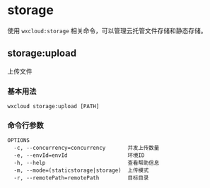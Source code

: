# storage

使用 `wxcloud:storage` 相关命令，可以管理云托管文件存储和静态存储。

## storage:upload

上传文件

### 基本用法
```bash:no-line-numbers
wxcloud storage:upload [PATH]
```

### 命令行参数

```bash:no-line-numbers
OPTIONS
  -c, --concurrency=concurrency       并发上传数量
  -e, --envId=envId                   环境ID
  -h, --help                          查看帮助信息
  -m, --mode=(staticstorage|storage)  上传模式
  -r, --remotePath=remotePath         目标目录

```
